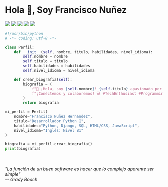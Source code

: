 
<h1>Hola 👋, Soy Francisco Nuñez</h1>

![](https://komarev.com/ghpvc/?username=FranciscoNunezH)
![](https://img.shields.io/badge/Editor-VS_Code-informational?style=flat&logo=visual-studio-code&logoColor=white&color=6aa6f8)
![](https://img.shields.io/badge/Code-Python-informational?style=flat&logo=python&logoColor=white&color=6aa6f8)
![](https://img.shields.io/badge/Code-JavaScript-informational?style=flat&logo=javascript&logoColor=white&color=6aa6f8)
![](https://img.shields.io/badge/Tools-Docker-informational?style=flat&logo=docker&logoColor=white&color=6aa6f8)


```python
#!/usr/bin/python
# -*- coding: utf-8 -*-

class Perfil:
    def __init__(self, nombre, titulo, habilidades, nivel_idioma):
        self.nombre = nombre
        self.titulo = titulo
        self.habilidades = habilidades
        self.nivel_idioma = nivel_idioma

    def crear_biografia(self):
        biografia = (
            f"👋 ¡Hola, soy {self.nombre}! {self.titulo} apasionado por la programación y la tecnología. Mis habilidades incluyen: {self.habilidades}."
            f"¡Conéctemos y colaboremos! 💻 #TechEnthusiast #Programming #Developer #DataAnalyst #CodeNewbie #CodingCommunity #Django"
        )
        return biografia

mi_perfil = Perfil(
    nombre="Francisco Nuñez Hernandez",
    titulo="Desarrollador Python 🐍",
    habilidades="Python, Django, SQL, HTML/CSS, JavaScript",
    nivel_idioma="Inglés: Nivel B1"
)

biografia = mi_perfil.crear_biografia()
print(biografia)
```
<br>
<br>
<em> "La función de un buen software es hacer que lo complejo aparente ser simple" </em><br>
<em>-- Grady Booch</em>















